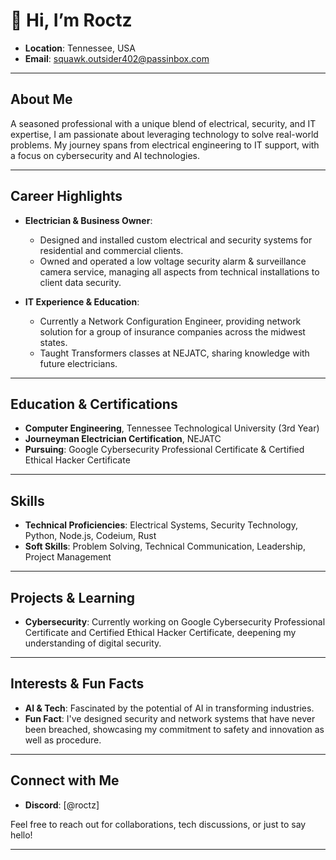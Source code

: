 # 👋 Hi, I’m Roctz

- **Location**: Tennessee, USA
- **Email**: squawk.outsider402@passinbox.com

---

## About Me

A seasoned professional with a unique blend of electrical, security, and IT expertise, I am passionate about leveraging technology to solve real-world problems. My journey spans from electrical engineering to IT support, with a focus on cybersecurity and AI technologies.

---

## Career Highlights

- **Electrician & Business Owner**: 
  - Designed and installed custom electrical and security systems for residential and commercial clients.
  - Owned and operated a low voltage security alarm & surveillance camera service, managing all aspects from technical installations to client data security.

- **IT Experience & Education**:
  - Currently a Network Configuration Engineer, providing network solution for a group of insurance companies across the midwest states.
  - Taught Transformers classes at NEJATC, sharing knowledge with future electricians.

---

## Education & Certifications

- **Computer Engineering**, Tennessee Technological University (3rd Year)
- **Journeyman Electrician Certification**, NEJATC
- **Pursuing**: Google Cybersecurity Professional Certificate & Certified Ethical Hacker Certificate

---

## Skills

- **Technical Proficiencies**: Electrical Systems, Security Technology, Python, Node.js, Codeium, Rust
- **Soft Skills**: Problem Solving, Technical Communication, Leadership, Project Management

---

## Projects & Learning

- **Cybersecurity**: Currently working on Google Cybersecurity Professional Certificate and Certified Ethical Hacker Certificate, deepening my understanding of digital security.

---

## Interests & Fun Facts

- **AI & Tech**: Fascinated by the potential of AI in transforming industries.
- **Fun Fact**: I've designed security and network systems that have never been breached, showcasing my commitment to safety and innovation as well as procedure.

---

## Connect with Me

- **Discord**: [@roctz]

Feel free to reach out for collaborations, tech discussions, or just to say hello!

---

<!-- GitHub Stats -->
<!-- Add GitHub stats here using a service like github-readme-stats -->
